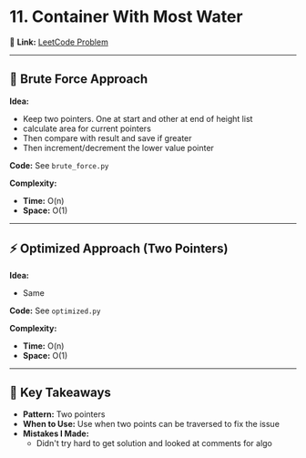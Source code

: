 # 11. Container With Most Water

🔗 **Link:** [LeetCode Problem](https://leetcode.com/problems/container-with-most-water)

---

## 🧠 Brute Force Approach
**Idea:**  
- Keep two pointers. One at start and other at end of height list
- calculate area for current pointers
- Then compare with result and save if greater
- Then increment/decrement the lower value pointer

**Code:** See `brute_force.py`

**Complexity:**
- **Time:** O(n)
- **Space:** O(1)

---

## ⚡ Optimized Approach (Two Pointers)
**Idea:**  
- Same

**Code:** See `optimized.py`

**Complexity:**
- **Time:** O(n)
- **Space:** O(1)

---

## 📝 Key Takeaways
- **Pattern:** Two pointers
- **When to Use:** Use when two points can be traversed to fix the issue
- **Mistakes I Made:**
  - Didn't try hard to get solution and looked at comments for algo
